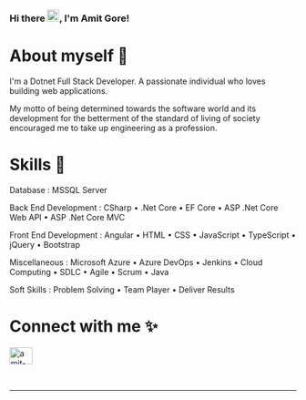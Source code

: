 ### Hi there <img src="https://raw.githubusercontent.com/MartinHeinz/MartinHeinz/master/wave.gif" height="21">, I'm Amit Gore!

# About myself 🙌

I'm a Dotnet Full Stack Developer. A passionate individual who loves building web applications.

My motto of being determined towards the software world and its development for the betterment of the standard of living of society encouraged me to take up engineering as a profession.

# Skills 🚀

Database : MSSQL Server

Back End Development : CSharp • .Net Core • EF Core • ASP .Net Core Web API • ASP .Net Core MVC

Front End Development : Angular • HTML • CSS • JavaScript • TypeScript • jQuery • Bootstrap

Miscellaneous : Microsoft Azure • Azure DevOps • Jenkins • Cloud Computing • SDLC • Agile • Scrum • Java

Soft Skills : Problem Solving • Team Player • Deliver Results

# Connect with me ✨

<p align="left">
<a href="https://www.linkedin.com/in/amit-gore-32b880194/" target="blank"><img align="center" src="https://raw.githubusercontent.com/rahuldkjain/github-profile-readme-generator/master/src/images/icons/Social/linked-in-alt.svg" alt="amit-gore-32b880194" height="30" width="40" /></a>
</p>
<br />

---

